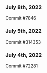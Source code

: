 ### July 8th, 2022

Commit #7846

### July 5th, 2022

Commit #314353


### July 4th, 2022

Commit #72281
